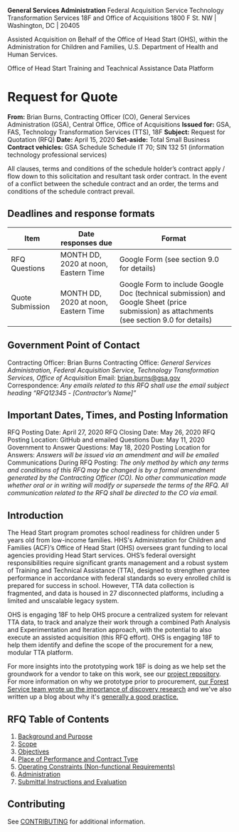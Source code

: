 **General Services Administration**
Federal Acquisition Service
Technology Transformation Services
18F and Office of Acquisitions
1800 F St. NW | Washington, DC | 20405

Assisted Acquisition on Behalf of the Office of Head Start (OHS), within the Administration for Children and Families, U.S. Department of Health and Human Services.

Office of Head Start Training and Teachnical Assistance Data Platform

# Request for Quote

**From:** Brian Burns, Contracting Officer (CO), General Services Administration (GSA), Central Office, Office of Acquisitions
**Issued for:** GSA, FAS, Technology Transformation Services (TTS), 18F
**Subject:** Request for Quotation (RFQ)
**Date:** April 15, 2020
**Set-aside:** Total Small Business 
**Contract vehicles:** GSA Schedule Schedule IT 70; SIN 132 51 (information technology professional services) 

All clauses, terms and conditions of the schedule holder’s contract apply / flow down to this solicitation and resultant task order contract. In the event of a conflict between the schedule contract and an order, the terms and conditions of the schedule contract prevail. 

## Deadlines and response formats

| Item | Date responses due | Format |
| ------------- | ------------- | ------------- |
| RFQ Questions | MONTH DD, 2020 at noon, Eastern Time | Google Form (see section 9.0 for details) |
| Quote Submission | MONTH DD, 2020 at noon, Eastern Time | Google Form to include Google Doc (technical submission) and Google Sheet (price submission) as attachments (see section 9.0 for details) |

## Government Point of Contact

Contracting Officer: Brian Burns
Contracting Office: _General Services Administration, Federal Acquisition Service, Technology Transformation Services, Office of Acquisition_
Email: brian.burns@gsa.gov
Correspondence: _Any emails related to this RFQ shall use the email subject heading “RFQ12345 - [Contractor’s Name]”_

## Important Dates, Times, and Posting Information

RFQ Posting Date: April 27, 2020
RFQ Closing Date: May 26, 2020 
RFQ Posting Location: GitHub and emailed 
Questions Due: May 11, 2020
Government to Answer Questions: May 18, 2020
Posting Location for Answers: _Answers will be issued via an amendment and will be emailed_
Communications During RFQ Posting: _The only method by which any terms and conditions of this RFQ may be changed is by a formal amendment generated by the Contracting Officer (CO). No other communication made whether oral or in writing will modify or supersede the terms of the RFQ. All communication related to the RFQ shall be directed to the CO via email._

## Introduction

The Head Start program promotes school readiness for children under 5 years old from low-income families. HHS's Administration for Children and Families (ACF)’s Office of Head Start (OHS) oversees grant funding to local agencies providing Head Start services. OHS’s federal oversight responsibilities require significant grants management and a robust system of Training and Technical Assistance (TTA), designed to strengthen grantee performance in accordance with federal standards so every enrolled child is prepared for success in school. However, TTA data collection is fragmented, and data is housed in 27 disconnected platforms, including a limited and unscalable legacy system.

OHS is engaging 18F to help OHS procure a centralized system for relevant TTA data, to track and analyze their work through a combined Path Analysis and Experimentation and Iteration approach, with the potential to also execute an assisted acquisition (this RFQ effort). OHS is engaging 18F to help them identify and define the scope of the procurement for a new, modular TTA platform.

For more insights into the prototyping work 18F is doing as we help set the groundwork for a vendor to take on this work, see our [project repository](https://github.com/18F/Head-Start-TTA). For more information on why we prototype prior to procurement, [our Forest Service team wrote up the importance of discovery research](https://18f.gsa.gov/2017/06/22/why-discovery-research-matters-for-modular-procurement/) and we've also written up a blog about why it's [generally a good practice.](https://18f.gsa.gov/2018/01/30/getting-prepared-to-prototype/)

## RFQ Table of Contents

1. [Background and Purpose](Final_Request_for_Quotes.md#10-background-and-purpose)
2. [Scope](Final_Request_for_Quotes.md#20-scope)
3. [Objectives](Final_Request_for_Quotes.md#30-objectives)
4. [Place of Performance and Contract Type](Final_Request_for_Quotes.md#40-contract-place-of-performance-and-contract-type)
5. [Operating Constraints (Non-functional Requirements)](Final_Request_for_Quotes.md#50-operating-constraints-non-functional-requirements)
6. [Administration](Final_Request_for_Quotes.md#60-administration)
7. [Submittal Instructions and Evaluation](Final_Request_for_Quotes.md#70-submittal-instructions-and-evaluation)

## Contributing

See [CONTRIBUTING](CONTRIBUTING.md) for additional information.
